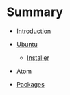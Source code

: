# Summary

* [Introduction](README.md)

* [Ubuntu](ubuntu.md)
  * [Installer](ubuntu/installer.md)

* Atom
 * [Packages](atom/packages.md)
